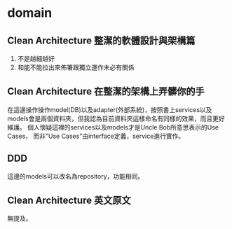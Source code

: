 # domain

## Clean Architecture 整潔的軟體設計與架構篇

1. 不是越細越好
2. 和能不能拉出來佈署跟獨立運作未必有關係

## Clean Architecture 在整潔的架構上弄髒你的手

在這邊操作操作model(DB)以及adapter(外部系統)，按照書上services以及models會是兩個資料夾，但我認為目前資料夾這樣命名有同樣的效果，而且更好維護。
個人懷疑這裡的services以及models才是Uncle Bob所意思表示的Use Cases，
而非"Use Cases"由interface定義，service進行實作。

## DDD

這邊的models可以改名為repository，功能相同。

## Clean Architecture 英文原文

無提及。
